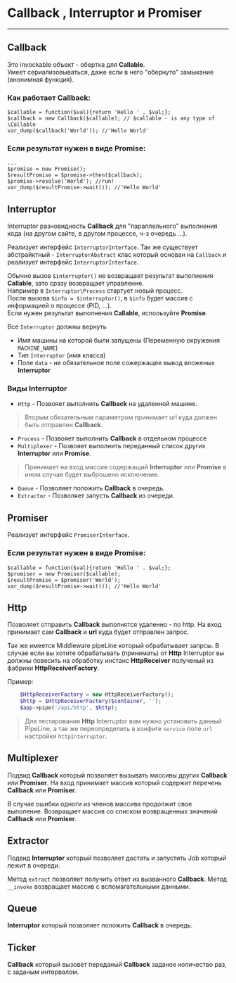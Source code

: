 # Callback , Interruptor и Promiser   

----------

## Callback
 
Это invockable объект -  обертка для **Callable**.   
Умеет сериализовываться, даже если в него "обернуто" замыкание (анонимная функция).

### Как работает Callback:
	$callable = function($val){return 'Hello ' . $val;};
	$callback = new Callback($callable); // $callable - is any type of \Callable
	var_dump($callback('World')); //'Hello World'

### Если результат нужен в виде Promise:
	...
    $promise = new Promise();
	$resultPromise = $promise->then($callback);
	$promise->resolve('World'); //run!
	var_dump($resultPromise->wait()); //'Hello World'


## Interruptor

Interruptor разновидность **Callback** для "параллельного" выполнения кода (на другом сайте, в другом процессе, ч-з очередь ...).

Реализует интерфейс `InterruptorInterface`.
Так же существует абстрайктный - `InterruptorAbstract` клас который основан на `Callback` 
и реализует интерфейс `InterruptorInterface`.
 
Обычно вызов `$interruptor()` не возвращает результат выполнения **Callable**, зато сразу возвращает управление.   
Например в `Interruptor\Process` стартует новый процесс.  
После вызова  `$info = $interruptor()`, в `$info` будет массив с информацией о процессе (PID, ...).  
Если нужен результат выполнения **Callable**, используйте **Promise**.

Все `Interruptor` должны вернуть 
* Имя машины на которой были запущены (Переменную окружения `MACHINE_NAME`)
* Тип `Interruptor` (имя класса)
* Поле `data` - не обязательное поле сожержащее вывод вложеных **Interruptor**

### Виды Interruptor

* `Http` - Позвояет выполнить **Callback** на удаленной машине.
> Вторым обязательным параметром принимает url куда должен быть отправлен **Callback**.
* `Process` - Позвояет выполнить **Callback** в отдельном процессе
* `Multiplexer` - Позвояет выполнить переданный список других **Interruptor** или **Promise**.
> Принимает на вход массив содержащий **Interruptor** или **Promise** в ином случае будет выброшено исключение.
* `Queue` - Позволяет положить **Callback** в очередь.
* `Extractor` - Позволяет запусть **Callback** из очереди. 

## Promiser

Реализует интерфейс `PromiserInterface`.

### Если результат нужен в виде Promise:
	$callable = function($val){return 'Hello ' . $val;};
    $promiser = new Promiser($callable);
	$resultPromise = $promiser('World');
	var_dump($resultPromise->wait()); //'Hello World'

## Http 

Позволяет отправить **Сallback** выполнятся удаленно - по http.
На вход принимает сам **Сallback** и **url** куда будет отправлен запрос.
  
Так же имеется Middleware pipeLine который обрабатывает запрсы.
В случае если вы хотите обрабатывать (принимать) от **Http** Interruptor вы должны повесить 
на обработку инстанс **HttpReceiver** полученый из фабрики **HttpReceiverFactory**.

Пример:
```php
    $HttpReceiverFactory = new HttpReceiverFactory();
    $http = $HttpReceiverFactory($container, '');
    $app->pipe('/api/http', $http);
```

> Для тестирования **Http** Interruptor вам нужно установить данный PipeLine, а так же переопределить в конфиге `service`
 поле `url` настройки `httpInterruptor`.
 
 
## Multiplexer

Подвид **Callback** который позволяет вызывать массивы других **Callback** или **Promiser**.
На вход принимает массив который содержит перечень **Callback** или **Promiser**.

В случае ошибки одноги из членов массива продолжит свое выполение.
Возвращает массив со списком возвращенных значений **Callback** или **Promiser**.

## Extractor

Подвид **Interruptor** который позволяет достать и запустить Job который лежит в очереди.

Метод `extract` позволяет получить ответ из вызванного **Callback**.
Метод `__invoke` возвращает массив с вспомагательными данными.


## Queue

**Interruptor** который позволяет положить **Callback** в очередь.

## Ticker 

**Callback** который вызовет переданый **Callback** заданое количество раз, с заданым интервалом.

